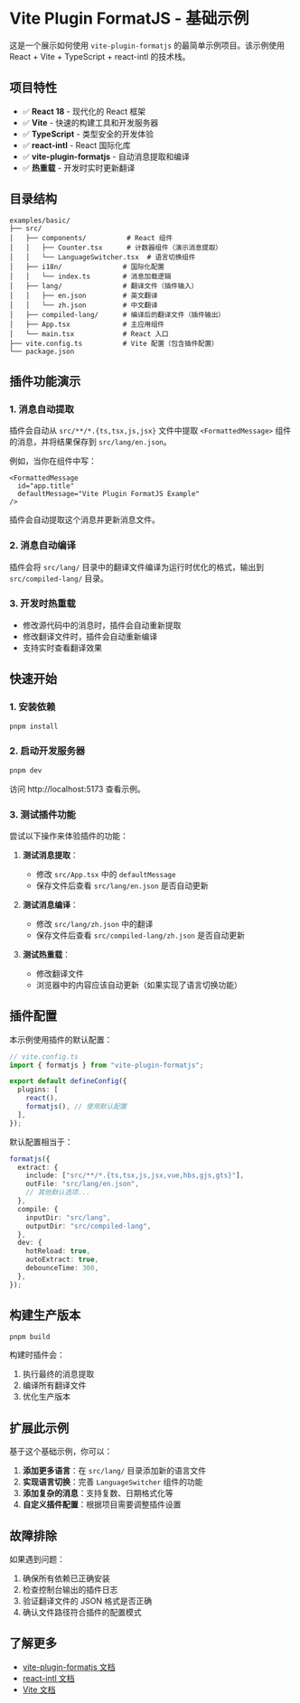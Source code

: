 # Vite Plugin FormatJS - 基础示例

这是一个展示如何使用 `vite-plugin-formatjs` 的最简单示例项目。该示例使用 React + Vite + TypeScript + react-intl 的技术栈。

## 项目特性

- ✅ **React 18** - 现代化的 React 框架
- ✅ **Vite** - 快速的构建工具和开发服务器
- ✅ **TypeScript** - 类型安全的开发体验
- ✅ **react-intl** - React 国际化库
- ✅ **vite-plugin-formatjs** - 自动消息提取和编译
- ✅ **热重载** - 开发时实时更新翻译

## 目录结构

```
examples/basic/
├── src/
│   ├── components/          # React 组件
│   │   ├── Counter.tsx      # 计数器组件（演示消息提取）
│   │   └── LanguageSwitcher.tsx  # 语言切换组件
│   ├── i18n/               # 国际化配置
│   │   └── index.ts        # 消息加载逻辑
│   ├── lang/               # 翻译文件（插件输入）
│   │   ├── en.json         # 英文翻译
│   │   └── zh.json         # 中文翻译
│   ├── compiled-lang/      # 编译后的翻译文件（插件输出）
│   ├── App.tsx             # 主应用组件
│   └── main.tsx            # React 入口
├── vite.config.ts          # Vite 配置（包含插件配置）
└── package.json
```

## 插件功能演示

### 1. 消息自动提取

插件会自动从 `src/**/*.{ts,tsx,js,jsx}` 文件中提取 `<FormattedMessage>` 组件的消息，并将结果保存到 `src/lang/en.json`。

例如，当你在组件中写：

```tsx
<FormattedMessage
  id="app.title"
  defaultMessage="Vite Plugin FormatJS Example"
/>
```

插件会自动提取这个消息并更新消息文件。

### 2. 消息自动编译

插件会将 `src/lang/` 目录中的翻译文件编译为运行时优化的格式，输出到 `src/compiled-lang/` 目录。

### 3. 开发时热重载

- 修改源代码中的消息时，插件会自动重新提取
- 修改翻译文件时，插件会自动重新编译
- 支持实时查看翻译效果

## 快速开始

### 1. 安装依赖

```bash
pnpm install
```

### 2. 启动开发服务器

```bash
pnpm dev
```

访问 http://localhost:5173 查看示例。

### 3. 测试插件功能

尝试以下操作来体验插件的功能：

1. **测试消息提取**：

   - 修改 `src/App.tsx` 中的 `defaultMessage`
   - 保存文件后查看 `src/lang/en.json` 是否自动更新

2. **测试消息编译**：

   - 修改 `src/lang/zh.json` 中的翻译
   - 保存文件后查看 `src/compiled-lang/zh.json` 是否自动更新

3. **测试热重载**：
   - 修改翻译文件
   - 浏览器中的内容应该自动更新（如果实现了语言切换功能）

## 插件配置

本示例使用插件的默认配置：

```typescript
// vite.config.ts
import { formatjs } from "vite-plugin-formatjs";

export default defineConfig({
  plugins: [
    react(),
    formatjs(), // 使用默认配置
  ],
});
```

默认配置相当于：

```typescript
formatjs({
  extract: {
    include: ["src/**/*.{ts,tsx,js,jsx,vue,hbs,gjs,gts}"],
    outFile: "src/lang/en.json",
    // 其他默认选项...
  },
  compile: {
    inputDir: "src/lang",
    outputDir: "src/compiled-lang",
  },
  dev: {
    hotReload: true,
    autoExtract: true,
    debounceTime: 300,
  },
});
```

## 构建生产版本

```bash
pnpm build
```

构建时插件会：

1. 执行最终的消息提取
2. 编译所有翻译文件
3. 优化生产版本

## 扩展此示例

基于这个基础示例，你可以：

1. **添加更多语言**：在 `src/lang/` 目录添加新的语言文件
2. **实现语言切换**：完善 `LanguageSwitcher` 组件的功能
3. **添加复杂的消息**：支持复数、日期格式化等
4. **自定义插件配置**：根据项目需要调整插件设置

## 故障排除

如果遇到问题：

1. 确保所有依赖已正确安装
2. 检查控制台输出的插件日志
3. 验证翻译文件的 JSON 格式是否正确
4. 确认文件路径符合插件的配置模式

## 了解更多

- [vite-plugin-formatjs 文档](../../README.md)
- [react-intl 文档](https://formatjs.io/docs/react-intl/)
- [Vite 文档](https://vitejs.dev/)
